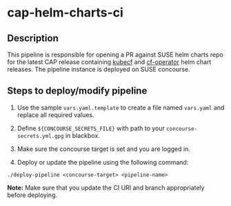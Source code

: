 # cap-helm-charts-ci

## Description

This pipeline is responsible for opening a PR against SUSE helm charts repo for the latest CAP release containing [kubecf](https://github.com/cloudfoundry-incubator/kubecf) and [cf-operator](https://github.com/cloudfoundry-incubator/cf-operator) helm chart releases. The pipeline instance is deployed on SUSE concourse.

## Steps to deploy/modify pipeline

1. Use the sample `vars.yaml.template` to create a file named `vars.yaml` and replace all required values.

2. Define `${CONCOURSE_SECRETS_FILE}` with path to your `concourse-secrets.yml.gpg` in blackbox.

3. Make sure the concourse target is set and you are logged in.

4. Deploy or update the pipeline using the following command:

```
./deploy-pipeline <concourse-target> <pipeline-name>
```

**Note:** Make sure that you update the CI URI and branch appropriately before deploying.

